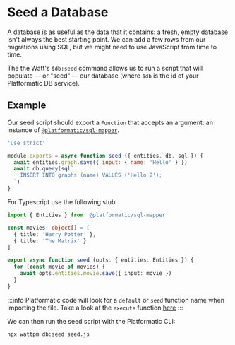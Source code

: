 # Seed a Database

A database is as useful as the data that it contains: a fresh, empty database
isn't always the best starting point. We can add a few rows from our migrations
using SQL, but we might need to use JavaScript from time to time.

The the Watt's `$db:seed` command allows us to run a
script that will populate — or "seed" — our database (where `$db` is the id of your Platformatic DB service).

## Example

Our seed script should export a `Function` that accepts an argument:
an instance of [`@platformatic/sql-mapper`](/packages/sql-mapper/overview.md).

```javascript title="seed.js"
'use strict'

module.exports = async function seed ({ entities, db, sql }) {
  await entities.graph.save({ input: { name: 'Hello' } })
  await db.query(sql`
    INSERT INTO graphs (name) VALUES ('Hello 2');
  `)
}
```

For Typescript use the following stub

```typescript title="seed.ts"
import { Entities } from '@platformatic/sql-mapper'

const movies: object[] = [
  { title: 'Harry Potter' },
  { title: 'The Matrix' }
]

export async function seed (opts: { entities: Entities }) {
  for (const movie of movies) {
    await opts.entities.movie.save({ input: movie })
  }
}
```

:::info
Platformatic code will look for a `default` or `seed` function name when importing the file. Take a look at the `execute` function [here](https://github.com/platformatic/platformatic/blob/main/packages/db/lib/seed.mjs)
:::



We can then run the seed script with the Platformatic CLI:

```bash
npx wattpm db:seed seed.js
```
